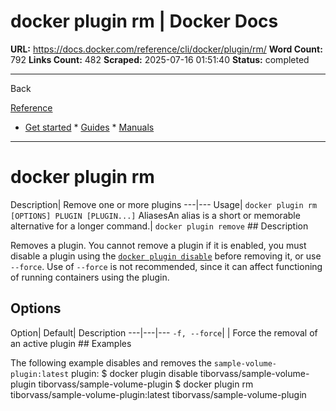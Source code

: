 # docker plugin rm | Docker Docs

**URL:** https://docs.docker.com/reference/cli/docker/plugin/rm/
**Word Count:** 792
**Links Count:** 482
**Scraped:** 2025-07-16 01:51:40
**Status:** completed

---

Back

[Reference](https://docs.docker.com/reference/)

  * [Get started](https://docs.docker.com/get-started/)   * [Guides](https://docs.docker.com/guides/)   * [Manuals](https://docs.docker.com/manuals/)

* * *

# docker plugin rm

Description| Remove one or more plugins   ---|---   Usage| `docker plugin rm [OPTIONS] PLUGIN [PLUGIN...]`   AliasesAn alias is a short or memorable alternative for a longer command.| `docker plugin remove`      ## Description

Removes a plugin. You cannot remove a plugin if it is enabled, you must disable a plugin using the [`docker plugin disable`](https://docs.docker.com/reference/cli/docker/plugin/disable/) before removing it, or use `--force`. Use of `--force` is not recommended, since it can affect functioning of running containers using the plugin.

## Options

Option| Default| Description   ---|---|---   `-f, --force`| | Force the removal of an active plugin      ## Examples

The following example disables and removes the `sample-volume-plugin:latest` plugin:               $ docker plugin disable tiborvass/sample-volume-plugin          tiborvass/sample-volume-plugin          $ docker plugin rm tiborvass/sample-volume-plugin:latest          tiborvass/sample-volume-plugin